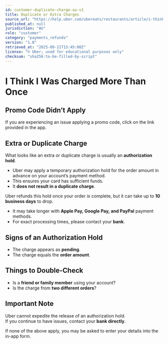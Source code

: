 ```yaml
---
id: customer-duplicate-charge-au-v1
title: Duplicate or Extra Charges
source_url: "https://help.uber.com/ubereats/restaurants/article/i-think-i-was-charged-more-than-once?nodeId=bfcb83ac-4def-4f64-bf5f-3ed0bd90ee31"
published_at: null
jurisdiction: "AU"
role: "customer"
category: "payments_refunds"
version: "1.0"
retrieved_at: "2025-09-21T15:45:00Z"
license: "© Uber; used for educational purposes only"
checksum: "sha256:to-be-filled-by-script"
---
```


# I Think I Was Charged More Than Once

## Promo Code Didn’t Apply
If you are experiencing an issue applying a promo code, click on the link provided in the app.

## Extra or Duplicate Charge
What looks like an extra or duplicate charge is usually an **authorization hold**.  

- Uber may apply a temporary authorization hold for the order amount in advance on your account’s payment method.  
- This ensures your card has sufficient funds.  
- It **does not result in a duplicate charge**.  

Uber refunds this hold once your order is complete, but it can take up to **10 business days** to drop.  
- It may take longer with **Apple Pay, Google Pay, and PayPal** payment methods.  
- For exact processing times, please contact your **bank**.

## Signs of an Authorization Hold
- The charge appears as **pending**.  
- The charge equals the **order amount**.  

## Things to Double-Check
- Is a **friend or family member** using your account?  
- Is the charge from **two different orders**?  

## Important Note
Uber cannot expedite the release of an authorization hold.  
If you continue to have issues, contact your **bank directly**.  

If none of the above apply, you may be asked to enter your details into the in-app form.
